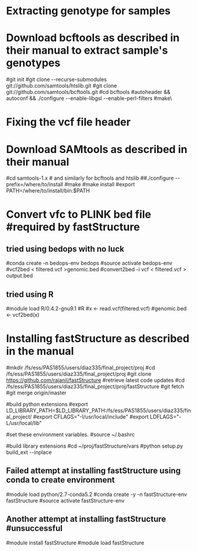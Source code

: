 # Extracting genotype for samples 

# Download bcftools as described in their manual to extract sample's genotypes
#git init
#git clone --recurse-submodules git://github.com/samtools/htslib.git
#git clone git://github.com/samtools/bcftools.git
#cd bcftools
#autoheader && autoconf && ./configure --enable-libgsl --enable-perl-filters
#make\

# Fixing the vcf file header 
#  Download SAMtools as described in their manual 
#cd samtools-1.x    # and similarly for bcftools and htslib
##./configure --prefix=/where/to/install
#make
#make install
#export PATH=/where/to/install/bin:$PATH 



# Convert vfc to PLINK bed file #required by fastStructure
## tried using bedops with no luck
#conda create -n bedops-env bedops
#source activate bedops-env
#vcf2bed < filtered.vcf >genomic.bed
#convert2bed -i vcf < filtered.vcf > output.bed

## tried using R
#module load R/0.4.2-gnu9.1
#R
#x <- read.vcf(filtered.vcf)
#genomic.bed <- vcf2bed(x)


# Installing fastStructure as described in the manual
#mkdir /fs/ess/PAS1855/users/diaz335/final_project/proj
#cd /fs/ess/PAS1855/users/diaz335/final_project/proj
#git clone https://github.com/rajanil/fastStructure
#retrieve latest code updates
#cd /fs/ess/PAS1855/users/diaz335/final_project/proj/fastStructure
#git fetch
#git merge origin/master

#build python extensions
#export LD_LIBRARY_PATH=$LD_LIBRARY_PATH:/fs/ess/PAS1855/users/diaz335/final_project/
#export CFLAGS="-I/usr/local/include"
#export LDFLAGS="-L/usr/local/lib"

#set these environment variables.
#source ~/.bashrc 

#build library extensions
#cd ~/proj/fastStructure/vars
#python setup.py build_ext --inplace


## Failed attempt at installing fastStructure using conda to create environment
#module load  python/2.7-conda5.2
#conda create -y -n fastStructure-env fastStructure
#source activate fastStructure-env

## Another attempt at installing fastStructure #unsuccessful
#module install fastStructure
#module load fastStructure   